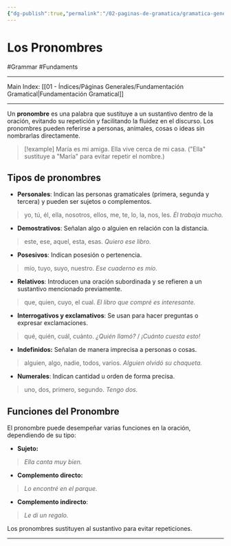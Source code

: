 ```yaml
---
{"dg-publish":true,"permalink":"/02-paginas-de-gramatica/gramatica-general/los-pronombres/"}
---
```


# Los Pronombres
#Grammar #Fundaments  
___
Main Index: [[01 - Índices/Páginas Generales/Fundamentación Gramatical\|Fundamentación Gramatical]]
___
Un **pronombre** es una palabra que sustituye a un sustantivo dentro de la oración, evitando su repetición y facilitando la fluidez en el discurso. Los pronombres pueden referirse a personas, animales, cosas o ideas sin nombrarlas directamente.

> [!example] 
> María es mi amiga. Ella vive cerca de mi casa. ("Ella" sustituye a "María" para evitar repetir el nombre.)

## Tipos de pronombres

- **Personales**: Indican las personas gramaticales (primera, segunda y tercera) y pueden ser sujetos o complementos.
>yo, tú, él, ella, nosotros, ellos, me, te, lo, la, nos, les.
>_Él trabaja mucho._

- **Demostrativos**: Señalan algo o alguien en relación con la distancia.
>este, ese, aquel, esta, esas.
>_Quiero ese libro._

- **Posesivos**: Indican posesión o pertenencia.
>mío, tuyo, suyo, nuestro.
>_Ese cuaderno es mío._

- **Relativos**: Introducen una oración subordinada y se refieren a un sustantivo mencionado previamente.
>que, quien, cuyo, el cual.
>_El libro que compré es interesante._

- **Interrogativos y exclamativos**: Se usan para hacer preguntas o expresar exclamaciones.
>qué, quién, cuál, cuánto.
>_¿Quién llamó?_ / _¡Cuánto cuesta esto!_

- **Indefinidos:** Señalan de manera imprecisa a personas o cosas.
>alguien, algo, nadie, todos, varios.
>_Alguien olvidó su chaqueta._

- **Numerales**: Indican cantidad u orden de forma precisa.
>uno, dos, primero, segundo.
>_Tengo dos._

## Funciones del Pronombre
El pronombre puede desempeñar varias funciones en la oración, dependiendo de su tipo:

- **Sujeto:** 
>_Ella canta muy bien._
- **Complemento directo:** 
>_Lo encontré en el parque._
- **Complemento indirecto**: 
>_Le di un regalo._

Los pronombres sustituyen al sustantivo para evitar repeticiones.
___
